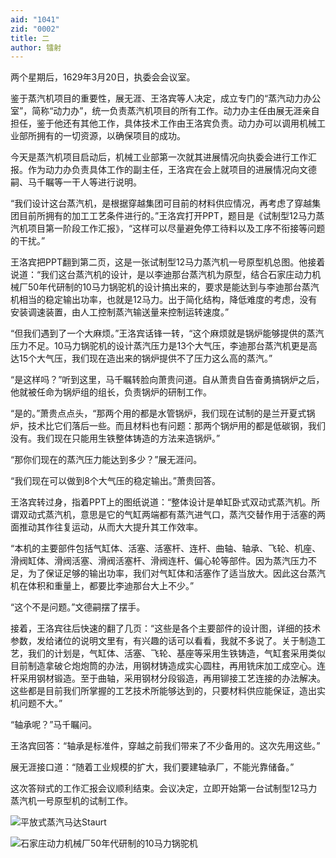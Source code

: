 ```yaml
---
aid: "1041"
zid: "0002"
title: 二
author: 镭射
---
```


两个星期后，1629年3月20日，执委会会议室。

鉴于蒸汽机项目的重要性，展无涯、王洛宾等人决定，成立专门的“蒸汽动力办公室”，简称“动力办”，统一负责蒸汽机项目的所有工作。动力办主任由展无涯亲自担任，鉴于他还有其他工作，具体技术工作由王洛宾负责。动力办可以调用机械工业部所拥有的一切资源，以确保项目的成功。

今天是蒸汽机项目启动后，机械工业部第一次就其进展情况向执委会进行工作汇报。作为动力办负责具体工作的副主任，王洛宾在会上就项目的进展情况向文德嗣、马千瞩等一干人等进行说明。

“我们设计这台蒸汽机，是根据穿越集团可目前的材料供应情况，再考虑了穿越集团目前所拥有的加工工艺条件进行的。”王洛宾打开PPT，题目是《试制型12马力蒸汽机项目第一阶段工作汇报》，“这样可以尽量避免停工待料以及工序不衔接等问题的干扰。”

王洛宾把PPT翻到第二页，这是一张试制型12马力蒸汽机一号原型机总图。他接着说道：“我们这台蒸汽机的设计，是以李迪那台蒸汽机为原型，结合石家庄动力机械厂50年代研制的10马力锅驼机的设计搞出来的，要求是能达到与李迪那台蒸汽机相当的稳定输出功率，也就是12马力。出于简化结构，降低难度的考虑，没有安装调速装置，由人工控制蒸汽输送量来控制运转速度。”

“但我们遇到了一个大麻烦。”王洛宾话锋一转，“这个麻烦就是锅炉能够提供的蒸汽压力不足。10马力锅驼机的设计蒸汽压力是13个大气压，李迪那台蒸汽机更是高达15个大气压，我们现在造出来的锅炉提供不了压力这么高的蒸汽。”

“是这样吗？”听到这里，马千瞩转脸向萧贵问道。自从萧贵自告奋勇搞锅炉之后，他就被任命为锅炉组的组长，负责锅炉的研制工作。

“是的。”萧贵点点头，“那两个用的都是水管锅炉，我们现在试制的是兰开夏式锅炉，技术比它们落后一些。而且材料也有问题：那两个锅炉用的都是低碳钢，我们没有。我们现在只能用生铁整体铸造的方法来造锅炉。”

“那你们现在的蒸汽压力能达到多少？”展无涯问。

“我们现在可以做到8个大气压的稳定输出。”萧贵回答。

王洛宾转过身，指着PPT上的图纸说道：“整体设计是单缸卧式双动式蒸汽机。所谓双动式蒸汽机，意思是它的气缸两端都有蒸汽进气口，蒸汽交替作用于活塞的两面推动其作往复运动，从而大大提升其工作效率。

“本机的主要部件包括气缸体、活塞、活塞杆、连杆、曲轴、轴承、飞轮、机座、滑阀缸体、滑阀活塞、滑阀活塞杆、滑阀连杆、偏心轮等部件。因为蒸汽压力不足，为了保证足够的输出功率，我们对气缸体和活塞作了适当放大。因此这台蒸汽机在体积和重量上，都要比李迪那台大上不少。”

“这个不是问题。”文德嗣摆了摆手。

接着，王洛宾往后快速的翻了几页：“这些是各个主要部件的设计图，详细的技术参数，发给诸位的说明文里有，有兴趣的话可以看看，我就不多说了。关于制造工艺，我们的计划是，气缸体、活塞、飞轮、基座等采用生铁铸造，气缸套采用类似目前制造拿破仑炮炮筒的办法，用钢材铸造成实心圆柱，再用铣床加工成空心。连杆采用钢材锻造。至于曲轴，采用钢材分段锻造，再用铆接工艺连接的办法解决。这些都是目前我们所掌握的工艺技术所能够达到的，只要材料供应能保证，造出实机问题不大。”

“轴承呢？”马千瞩问。

王洛宾回答：“轴承是标准件，穿越之前我们带来了不少备用的。这次先用这些。”

展无涯接口道：“随着工业规模的扩大，我们要建轴承厂，不能光靠储备。”

这次答辩式的工作汇报会议顺利结束。会议决定，立即开始第一台试制型12马力蒸汽机一号原型机的试制工作。

![平放式蒸汽马达Staurt](/1041/0002/平放式蒸汽马达Staurt.jpg)

![石家庄动力机械厂50年代研制的10马力锅驼机](/1041/0002/10马力锅驼机.jpg)
